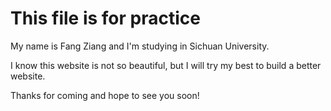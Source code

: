 # This file is for practice

My name is Fang Ziang and I'm studying in Sichuan University.

I know this website is not so beautiful, but I will try my best to build a better website.

Thanks for coming and hope to see you soon!
